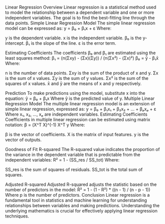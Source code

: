 Linear Regression
Overview
Linear regression is a statistical method used to model the relationship between a dependent variable and one or more independent variables. The goal is to find the best-fitting line through the data points.
Simple Linear Regression
Model
The simple linear regression model can be expressed as:
y = β₀ + β₁x + ε
Where:

y is the dependent variable.
x is the independent variable.
β₀ is the y-intercept.
β₁ is the slope of the line.
ε is the error term.

Estimating Coefficients
The coefficients β₀ and β₁ are estimated using the least squares method:
β₁ = (n(Σxy) - (Σx)(Σy)) / (n(Σx²) - (Σx)²)
β₀ = ȳ - β₁x̄
Where:

n is the number of data points.
Σxy is the sum of the product of x and y.
Σx is the sum of x values.
Σy is the sum of y values.
Σx² is the sum of the squares of x values.
x̄ and ȳ are the means of x and y respectively.

Prediction
To make predictions using the model, substitute x into the equation:
ŷ = β₀ + β₁x
Where ŷ is the predicted value of y.
Multiple Linear Regression
Model
The multiple linear regression model is an extension of simple linear regression, expressed as:
y = β₀ + β₁x₁ + β₂x₂ + ... + βₚxₚ + ε
Where x₁, x₂, ..., xₚ are independent variables.
Estimating Coefficients
Coefficients in multiple linear regression can be estimated using matrix notation:
β = (X^T X)^(-1) X^T y
Where:

β is the vector of coefficients.
X is the matrix of input features.
y is the vector of outputs.

Goodness of Fit
R-squared
The R-squared value indicates the proportion of the variance in the dependent variable that is predictable from the independent variables:
R² = 1 - (SS_res / SS_tot)
Where:

SS_res is the sum of squares of residuals.
SS_tot is the total sum of squares.

Adjusted R-squared
Adjusted R-squared adjusts the statistic based on the number of predictors in the model:
R̄² = 1 - (1 - R²) * ((n - 1) / (n - p - 1))
Where p is the number of predictors.
Conclusion
Linear regression is a fundamental tool in statistics and machine learning for understanding relationships between variables and making predictions. Understanding the underlying mathematics is crucial for effectively applying linear regression techniques.